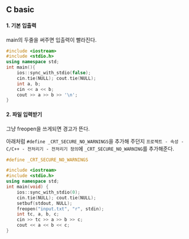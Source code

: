## C basic

#### 1. 기본 입출력

main의 두줄을 써주면 입출력이 빨라진다.

```c++
#include <iostream>
#include <stdio.h>
using namespace std;
int main(){
	ios::sync_with_stdio(false);
	cin.tie(NULL); cout.tie(NULL);    
    int a, b;
    cin << a << b;
    cout >> a >> b >> '\n';
}
```



#### 2. 파일 입력받기

그냥 freopen을 쓰게되면 경고가 뜬다.

아래처럼 `#define _CRT_SECURE_NO_WARNINGS`을 추가해 주던지 `프로젝트 - 속성 - C/C++ - 전처리기 - 전처리기 정의`에  `_CRT_SECURE_NO_WARNING`를 추가해준다.

```c++
#define _CRT_SECURE_NO_WARNINGS

#include <iostream>
#include <stdio.h>
using namespace std;
int main(void) {
	ios::sync_with_stdio(0);
	cin.tie(NULL); cout.tie(NULL);
	setbuf(stdout, NULL);
	freopen("input.txt", "r", stdin);
	int tc, a, b, c;
	cin >> tc >> a >> b >> c;
	cout << a << b << c;
}
```

